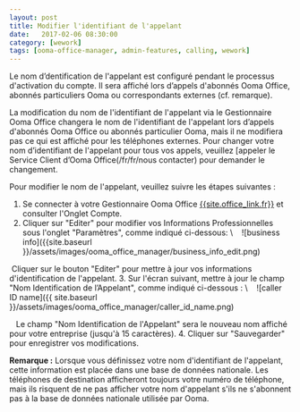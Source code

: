 ```yaml
---
layout: post
title: Modifier l'identifiant de l'appelant
date:   2017-02-06 08:30:00
category: [wework]
tags: [ooma-office-manager, admin-features, calling, wework]
---
```


Le nom d’dentification de l'appelant est configuré pendant le processus d'activation du compte. Il sera affiché lors d’appels d'abonnés Ooma Office, abonnés particuliers Ooma ou correspondants externes (cf. remarque).

La modification du nom de l'identifiant de l'appelant via le Gestionnaire Ooma Office changera le nom de l'identifiant de l'appelant lors d’appels d'abonnés Ooma Office ou abonnés particulier Ooma, mais il ne modifiera pas ce qui est affiché pour les téléphones externes. Pour changer votre nom d’identifiant de l'appelant pour tous vos appels, veuillez [appeler le Service Client d’Ooma Office(/fr/fr/nous contacter) pour demander le changement.

Pour modifier le nom de l'appelant, veuillez suivre les étapes suivantes :

1. Se connecter à votre Gestionnaire Ooma Office [{{site.office_link.fr}}]({{site.office_link.fr}}) et consulter l'Onglet Compte.
2. Cliquer sur "Editer" pour modifier vos Informations Professionnelles sous l'onglet "Paramètres", comme indiqué ci-dessous: \\
   ![business info]({{site.baseurl
}}/assets/images/ooma_office_manager/business_info_edit.png)

   Cliquer sur le bouton "Editer" pour mettre à jour vos informations d'identification de l'appelant.
3. Sur l'écran suivant, mettre à jour le champ "Nom Identification de l’Appelant", comme indiqué ci-dessous :
\\
   ![caller ID name]({{ site.baseurl }}/assets/images/ooma_office_manager/caller_id_name.png)

   Le champ "Nom Identification de l'Appelant" sera le nouveau nom affiché pour votre entreprise (jusqu'à 15 caractères).
4. Cliquer sur "Sauvegarder" pour enregistrer vos modifications.

**Remarque :** Lorsque vous définissez votre nom d'identifiant de l'appelant, cette information est placée dans une base de données nationale. Les téléphones de destination afficheront toujours votre numéro de téléphone, mais ils risquent de ne pas afficher votre nom d'appelant s'ils ne s'abonnent pas à la base de données nationale utilisée par Ooma.